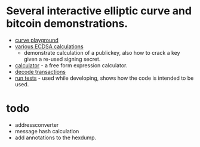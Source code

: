 # Several interactive elliptic curve and bitcoin demonstrations.

 * [curve playground](https://rawcdn.githack.com/nlitsme/bitcoinexplainer/b883edca14629347204cc1800f9f4d7e945c0cb2/curve.html)
 * [various ECDSA calculations](https://rawcdn.githack.com/nlitsme/bitcoinexplainer/b883edca14629347204cc1800f9f4d7e945c0cb2/ecdsacrack.html)
    * demonstrate calculation of a publickey, also how to crack a key given a re-used signing secret.
 * [calculator](https://rawcdn.githack.com/nlitsme/bitcoinexplainer/b883edca14629347204cc1800f9f4d7e945c0cb2/calculator.html) - a free form expression calculator.
 * [decode transactions](https://rawcdn.githack.com/nlitsme/bitcoinexplainer/b883edca14629347204cc1800f9f4d7e945c0cb2/transaction.html)
 * [run tests](https://rawcdn.githack.com/nlitsme/bitcoinexplainer/b883edca14629347204cc1800f9f4d7e945c0cb2/unittest.html) - used while developing, shows how the code is intended to be used.

# todo

 * addressconverter
 * message hash calculation
 * add annotations to the hexdump.

